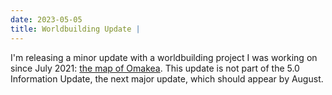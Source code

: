 ```yaml
---
date: 2023-05-05
title: Worldbuilding Update |
---
```


I'm releasing a minor update with a worldbuilding project I was working on since July 2021: [the map of Omakea](other/livuluria). This update is not part of the 5.0 Information Update, the next major update, which should appear by August.

<br />

<MdImage img="other/omakea.png" height="400"></MdImage>